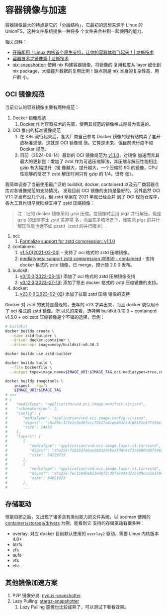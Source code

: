 # 容器镜像与加速

容器镜像最大的特点是它的「分层结构」，它最初的思想来源于 Linux 的 UnionFS，这种文件系统提供一种将多
个文件夹合并到一起使用的能力。

相关资料：

- [开箱即用！Linux 内核首个原生支持，让你的容器体验飞起来！| 龙蜥技术](https://developer.aliyun.com/article/979419)
- [容器技术之镜像篇 | 龙蜥技术](https://mp.weixin.qq.com/s/s4lFGbKlXuer8mlE8kqQOA)
- [nix-snapshotter](https://github.com/pdtpartners/nix-snapshotter): 使用 nix 构建容器镜像，将镜像的
  复用粒度从 layer 细化到 nix package，大幅提升数据的复用比例！缺点则是 nix 本身的复杂性高、用户群
  小。

## OCI 镜像规范

当前公认的容器镜像主要有两种规范：

1. Docker 镜像规范
   1. Docker 作为容器技术的先驱，使用其规范的镜像格式是最为普遍的。
1. OCI 推出的标准镜像规范
   1. 在 K8s 流行起来后，各大厂商自己参考 Docker 镜像的现有结构弄了套开放标准规范，这就是 OCI 镜像规
      范。它算是未来，但目前流行度不如 Docker 规范。
   1. 目前（2024-06-14）最新的 OCI 镜像规范为
      [v1.1.0](https://opencontainers.org/posts/blog/2024-03-13-image-and-distribution-1-1/)，对镜像
      加速而言其最大的更新是：增加了 zstd 作为可选压缩算法，其压缩与解压性能相比 gzip 有大幅提升（镜
      像越大，提升越大，一个压缩前 9G 的镜像，CPU 性能够的情况下 zstd 解压时间只有 gzip 的 1/4，很夸
      张）。

我简单调查了当前使用最广泛的 buildkit, docker, containerd 以及云厂商容器仓库对各镜像规范的支持情况，
发现目前 OCI 镜像的支持是最好的，另外虽然 OCI V1.1 才发布没几个月，但 zstd 草案在 2021 年就已经合并
到了 OCI 规范仓库中，各大工具也很早就陆续支持了 zstd 压缩镜像：

> 注：旧的 docker 镜像采用 gzip 压缩，拉镜像时会用 pigz 并行解压。但是 gzip 的压缩率比 zstd 差非常
> 多，而且在多核场景下，我实测 pigz 的并行解压性能也远不如 pzstd（zstd 的并行版本）.

1. oci:
   1. [Formalize support for zstd compression: v1.1.0](https://github.com/opencontainers/image-spec/issues/803)
1. containerd:
   1. [v1.5.0(2021-03-04)](https://github.com/containerd/containerd/releases/tag/v1.5.0) - 支持了
      oci 格式的 zstd 压缩镜像。
   1. [mediatypes: support zstd compression #9859 - containerd](https://github.com/containerd/containerd/pull/9859) -
      支持 docker 格式的 zstd 镜像，已 merge，预计随 2.0.0 发布。
1. buildkit:
   1. [v0.10.0(2022-03-10)](https://github.com/moby/buildkit/releases/tag/v0.10.0) 添加了 oci 格式的
      zstd 压缩镜像支持
   1. [v0.12.0(2023-07-13)](https://github.com/moby/buildkit/releases/tag/v0.12.0) 添加了导出 docker
      格式的 zstd 压缩镜像的支持。
1. docker:
   1. [v23.0.0(2023-02-02)](https://github.com/moby/moby/releases/tag/v23.0.0) 添加了拉取 zstd 压缩
      镜像的支持

Docker 对 zstd 的支持是最晚的，去年的 v23 才弄出来，而且 docker 貌似用不了 oci 格式的 zstd 镜像。所
以总的来看，选择用 buildkit 0.10.0 + containerd v1.5.0 + oci zstd 压缩镜像是个不错的选择，示例：

```bash
# buildkit
docker buildx create \
  --name zstd-builder \
  --driver docker-container \
  --driver-opt image=moby/buildkit:v0.10.3

docker buildx use zstd-builder

docker buildx build \
  --file Dockerfile \
  --output type=image,name=$IMAGE_URI:$IMAGE_TAG,oci-mediatypes=true,compression=zstd,compression-level=15,force-compression=true,push=true .

docker buildx imagetools \
    inspect --raw \
    $IMAGE_URI:$IMAGE_TAG
# ==>
# {
#    "mediaType": "application/vnd.oci.image.manifest.v1+json",
#    "schemaVersion": 2,
#    "config": {
#       "mediaType": "application/vnd.oci.image.config.v1+json",
#       "digest": "sha256:12fe1c9ed0facc73b17a4ceb431c3d160182c67f333e38d0a5677dfa1c18c4b6",
#       "size": 14833
#    },
#    "layers": [
#       {
#          "mediaType": "application/vnd.oci.image.layer.v1.tar+zstd",
#          "digest": "sha256:f2b553fe6ae26832d4beafd0c4ef3c4690b88f340360aef0f79800eb99ba8754",
#          "size": 24229715
#       },
#       {
#          "mediaType": "application/vnd.oci.image.layer.v1.tar+zstd",
#          "digest": "sha256:7ec3184be813e46f2cd0fa7044d232a09cca5a1594c6e3efc4c7998ad63a1cff",
#          "size": 34621023
#       },
#       ...
```

## 存储驱动

但是自那之后，又出现了诸多具有类似能力的文件系统，以 podman 使用的
[containers/storage/drivers](https://github.com/containers/storage/tree/main/drivers) 为例，能看到它
支持的存储驱动有很多种：

- overlay: 对应 docker 目前默认使用的 `overlay2` 驱动，需要 Linux 内核版本 4.0+
- btrfs
- zfs
- aufs
- vfs
- etc...

## 其他镜像加速方案

1. P2P 镜像分发: [nydus-snapshotter](https://github.com/containerd/nydus-snapshotter)
2. Lazy Pulling: [stargz-snapshotter](https://github.com/containerd/stargz-snapshotter)
   1. Lazy Pulling 感觉也比较成熟了，可以测试下看看效果。
